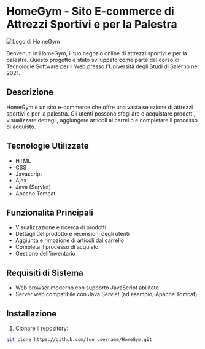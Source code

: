 # HomeGym - Sito E-commerce di Attrezzi Sportivi e per la Palestra

![Logo di HomeGym](link-all-immagine-del-logo)

Benvenuti in HomeGym, il tuo negozio online di attrezzi sportivi e per la palestra. Questo progetto è stato sviluppato come parte del corso di Tecnologie Software per il Web presso l'Università degli Studi di Salerno nel 2021.

## Descrizione

HomeGym è un sito e-commerce che offre una vasta selezione di attrezzi sportivi e per la palestra. Gli utenti possono sfogliare e acquistare prodotti, visualizzare dettagli, aggiungere articoli al carrello e completare il processo di acquisto.

## Tecnologie Utilizzate

- HTML
- CSS
- Javascript
- Ajax
- Java (Servlet)
- Apache Tomcat

## Funzionalità Principali

- Visualizzazione e ricerca di prodotti
- Dettagli del prodotto e recensioni degli utenti
- Aggiunta e rimozione di articoli dal carrello
- Completa il processo di acquisto
- Gestione dell'inventario

## Requisiti di Sistema

- Web browser moderno con supporto JavaScript abilitato
- Server web compatibile con Java Servlet (ad esempio, Apache Tomcat)

## Installazione

1. Clonare il repository:

```bash
git clone https://github.com/tuo_username/HomeGym.git
